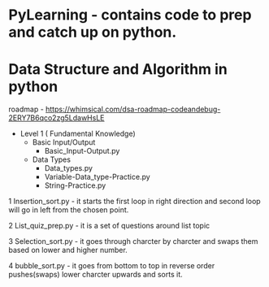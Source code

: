 # PyLearning - contains code to prep and catch up on python.
# Data Structure and Algorithm in python

roadmap - https://whimsical.com/dsa-roadmap-codeandebug-2ERY7B6qco2zg5LdawHsLE

- Level 1 ( Fundamental Knowledge)
    - Basic Input/Output
        - Basic_Input-Output.py
    - Data Types
        - Data_types.py
        - Variable-Data_type-Practice.py
        - String-Practice.py
        

1  Insertion_sort.py - it starts the first loop in right direction and second loop will go in left from the chosen point.
 
2  List_quiz_prep.py - it is a set of questions around list topic
 
3  Selection_sort.py - it goes through charcter by charcter and swaps them based on lower and higher number.
 
4  bubble_sort.py - it goes from bottom to top in reverse order pushes(swaps) lower charcter upwards and sorts it.
 
